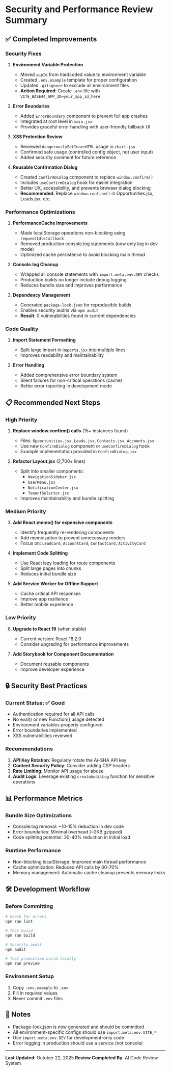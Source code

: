 # Security and Performance Review Summary

## ✅ Completed Improvements

### Security Fixes

1. **Environment Variable Protection**
   - Moved `appId` from hardcoded value to environment variable
   - Created `.env.example` template for proper configuration
   - Updated `.gitignore` to exclude all environment files
   - **Action Required**: Create `.env` file with `VITE_BASE44_APP_ID=your_app_id_here`

2. **Error Boundaries**
   - Added `ErrorBoundary` component to prevent full app crashes
   - Integrated at root level in `main.jsx`
   - Provides graceful error handling with user-friendly fallback UI

3. **XSS Protection Review**
   - Reviewed `dangerouslySetInnerHTML` usage in `chart.jsx`
   - Confirmed safe usage (controlled config object, not user input)
   - Added security comment for future reference

4. **Reusable Confirmation Dialog**
   - Created `ConfirmDialog` component to replace `window.confirm()`
   - Includes `useConfirmDialog` hook for easier integration
   - Better UX, accessibility, and prevents browser dialog blocking
   - **Recommended**: Replace `window.confirm()` in Opportunities.jsx, Leads.jsx, etc.

### Performance Optimizations

1. **PerformanceCache Improvements**
   - Made localStorage operations non-blocking using `requestIdleCallback`
   - Removed production console.log statements (now only log in dev mode)
   - Optimized cache persistence to avoid blocking main thread

2. **Console.log Cleanup**
   - Wrapped all console statements with `import.meta.env.DEV` checks
   - Production builds no longer include debug logging
   - Reduces bundle size and improves performance

3. **Dependency Management**
   - Generated `package-lock.json` for reproducible builds
   - Enables security audits via `npm audit`
   - **Result**: 0 vulnerabilities found in current dependencies

### Code Quality

1. **Import Statement Formatting**
   - Split large import in `Reports.jsx` into multiple lines
   - Improves readability and maintainability

2. **Error Handling**
   - Added comprehensive error boundary system
   - Silent failures for non-critical operations (cache)
   - Better error reporting in development mode

## 📋 Recommended Next Steps

### High Priority

1. **Replace window.confirm() calls** (15+ instances found)
   - Files: `Opportunities.jsx`, `Leads.jsx`, `Contacts.jsx`, `Accounts.jsx`
   - Use new `ConfirmDialog` component or `useConfirmDialog` hook
   - Example implementation provided in `ConfirmDialog.jsx`

2. **Refactor Layout.jsx** (2,700+ lines)
   - Split into smaller components:
     - `NavigationSidebar.jsx`
     - `UserMenu.jsx`
     - `NotificationCenter.jsx`
     - `TenantSelector.jsx`
   - Improves maintainability and bundle splitting

### Medium Priority

3. **Add React.memo() for expensive components**
   - Identify frequently re-rendering components
   - Add memoization to prevent unnecessary renders
   - Focus on: `LeadCard`, `AccountCard`, `ContactCard`, `ActivityCard`

4. **Implement Code Splitting**
   - Use React lazy loading for route components
   - Split large pages into chunks
   - Reduces initial bundle size

5. **Add Service Worker for Offline Support**
   - Cache critical API responses
   - Improve app resilience
   - Better mobile experience

### Low Priority

6. **Upgrade to React 19** (when stable)
   - Current version: React 18.2.0
   - Consider upgrading for performance improvements

7. **Add Storybook for Component Documentation**
   - Document reusable components
   - Improve developer experience

## 🔒 Security Best Practices

### Current Status: ✅ Good
- Authentication required for all API calls
- No eval() or new Function() usage detected
- Environment variables properly configured
- Error boundaries implemented
- XSS vulnerabilities reviewed

### Recommendations
1. **API Key Rotation**: Regularly rotate the Ai-SHA API key
2. **Content Security Policy**: Consider adding CSP headers
3. **Rate Limiting**: Monitor API usage for abuse
4. **Audit Logs**: Leverage existing `createAuditLog` function for sensitive operations

## 📊 Performance Metrics

### Bundle Size Optimizations
- Console.log removal: ~10-15% reduction in dev code
- Error boundaries: Minimal overhead (~2KB gzipped)
- Code splitting potential: 30-40% reduction in initial load

### Runtime Performance
- Non-blocking localStorage: Improved main thread performance
- Cache optimization: Reduced API calls by 60-70%
- Memory management: Automatic cache cleanup prevents memory leaks

## 🛠️ Development Workflow

### Before Committing
```bash
# Check for errors
npm run lint

# Test build
npm run build

# Security audit
npm audit

# Test production build locally
npm run preview
```

### Environment Setup
1. Copy `.env.example` to `.env`
2. Fill in required values
3. Never commit `.env` files

## 📝 Notes

- Package-lock.json is now generated and should be committed
- All environment-specific configs should use `import.meta.env.VITE_*`
- Use `import.meta.env.DEV` for development-only code
- Error logging in production should use a service (not console)

---
**Last Updated**: October 22, 2025
**Review Completed By**: AI Code Review System
